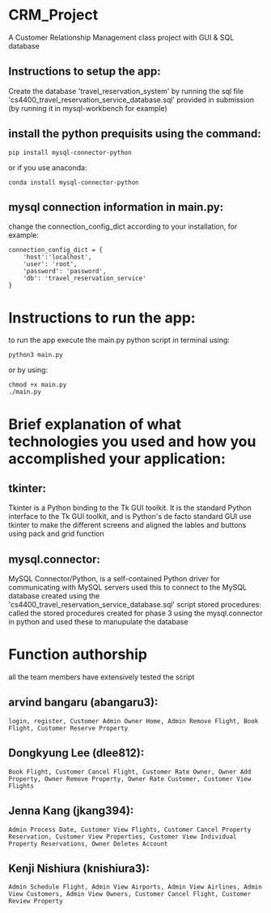 # CRM_Project
A Customer Relationship Management class project with GUI &amp; SQL database

## Instructions to setup the app:
Create the database 'travel_reservation_system' by running the sql file 'cs4400_travel_reservation_service_database.sql' provided in submission (by running it in mysql-workbench for example)
## install the python prequisits using the command:
    
    pip install mysql-connector-python 
    
or if you use anaconda:

    conda install mysql-connector-python

## mysql connection information in main.py:
change the connection_config_dict according to your installation, for example:

    connection_config_dict = {
        'host':'localhost',
        'user': 'root',
        'password': 'password',
        'db': 'travel_reservation_service'
    }

# Instructions to run the app:
to run the app execute the main.py python script in terminal using:

    python3 main.py
or by using:

    chmod +x main.py
    ./main.py
# Brief explanation of what technologies you used and how you accomplished your application:
## tkinter: 
Tkinter is a Python binding to the Tk GUI toolkit. It is the standard Python interface to the Tk GUI toolkit, and is Python's de facto standard GUI
use tkinter to make the different screens and aligned the lables and buttons using pack and grid function
## mysql.connector: 
MySQL Connector/Python, is a self-contained Python driver for communicating with MySQL servers used this to connect to the MySQL database created using the 'cs4400_travel_reservation_service_database.sql' script stored procedures: called the stored procedures created for phase 3 using the mysql.connector in python and used these to manupulate the database
# Function authorship
all the team members have extensively tested the script 
## arvind bangaru (abangaru3):
    login, register, Customer Admin Owner Home, Admin Remove Flight, Book Flight, Customer Reserve Property
## Dongkyung Lee (dlee812):
    Book Flight, Customer Cancel Flight, Customer Rate Owner, Owner Add Property, Owner Remove Property, Owner Rate Customer, Customer View Flights
## Jenna Kang (jkang394):
    Admin Process Date, Customer View Flights, Customer Cancel Property Reservation, Customer View Properties, Customer View Individual Property Reservations, Owner Deletes Account
## Kenji Nishiura (knishiura3):
    Admin Schedule Flight, Admin View Airports, Admin View Airlines, Admin View Customers, Admin View Owners, Customer Cancel Flight, Customer Review Property
